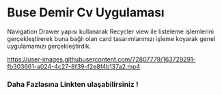 # Buse Demir Cv Uygulaması 

Navigation Drawer yapısı kullanarak Recycler view ile listeleme işlemlerini gerçekleştirerek buna bağlı olan card tasarımlarımızı işleme koyarak genel uygulamamızı gerçekleştirdik.



https://user-images.githubusercontent.com/72807779/163729291-fb303661-a024-4c27-8f39-f2e8f4b137a2.mp4

### Daha Fazlasına Linkten ulaşabilirsiniz ! 
